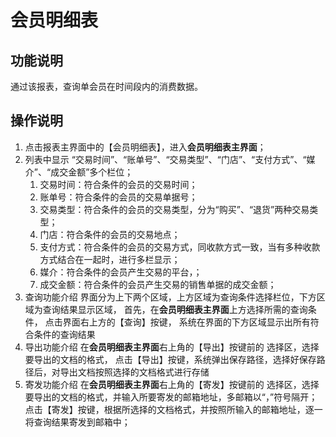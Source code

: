 # 会员明细表

## 功能说明

通过该报表，查询单会员在时间段内的消费数据。

## 操作说明

1.	点击报表主界面中的【会员明细表】，进入**会员明细表主界面**；
2.	列表中显示 “交易时间”、“账单号”、“交易类型”、“门店”、“支付方式”、“媒介”、“成交金额”多个栏位；
 	1. 交易时间：符合条件的会员的交易时间；
 	2. 账单号：符合条件的会员的交易单据号；
 	3. 交易类型：符合条件的会员的交易类型，分为“购买”、“退货”两种交易类型；
 	4. 门店：符合条件的会员的交易地点；
 	5. 支付方式：符合条件的会员的交易方式，同收款方式一致，当有多种收款方式结合在一起时，进行多栏显示；
 	6. 媒介：符合条件的会员产生交易的平台，；
 	7. 成交金额：符合条件的会员产生交易的销售单据的成交金额；
3.	查询功能介绍
	界面分为上下两个区域，上方区域为查询条件选择栏位，下方区域为查询结果显示区域，
	首先，在**会员明细表主界面**上方选择所需的查询条件，
	点击界面右上方的【查询】按键，
	系统在界面的下方区域显示出所有符合条件的查询结果
4.	导出功能介绍
	在**会员明细表主界面**右上角的【导出】按键前的 选择区，选择要导出的文档的格式，
	点击【导出】按键，系统弹出保存路径，选择好保存路径后，对导出文档按照选择的文档格式进行存储
5.	寄发功能介绍
	在**会员明细表主界面**右上角的【寄发】按键前的 选择区，选择要导出的文档的格式，并输入所要寄发的邮箱地址，多邮箱以“，”符号隔开；
	点击【寄发】按键，根据所选择的文档格式，并按照所输入的邮箱地址，逐一将查询结果寄发到邮箱中；
